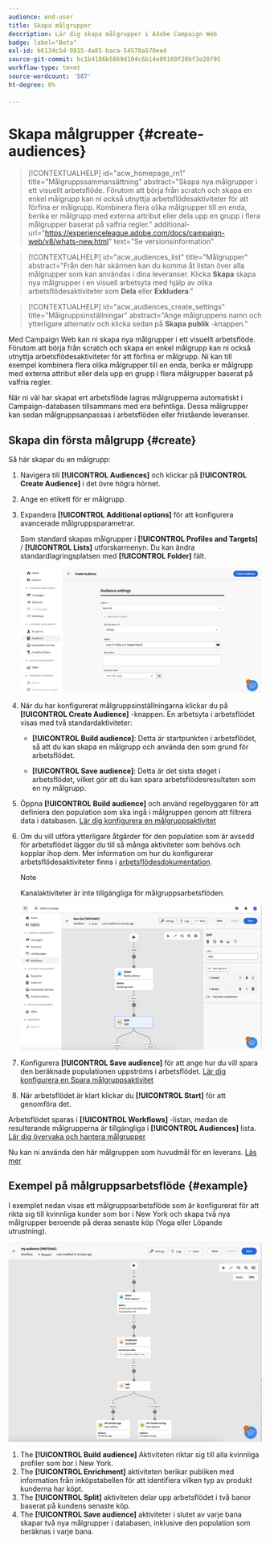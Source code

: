 ```yaml
---
audience: end-user
title: Skapa målgrupper
description: Lär dig skapa målgrupper i Adobe Campaign Web
badge: label="Beta"
exl-id: b6134c5d-9915-4a85-baca-54578a570ee4
source-git-commit: bc1b4186b5869d104c6b14e09160f28bf3e28f95
workflow-type: tm+mt
source-wordcount: '587'
ht-degree: 0%

---
```


# Skapa målgrupper {#create-audiences}



>[!CONTEXTUALHELP]
>id="acw_homepage_rn1"
>title="Målgruppssammansättning"
>abstract="Skapa nya målgrupper i ett visuellt arbetsflöde. Förutom att börja från scratch och skapa en enkel målgrupp kan ni också utnyttja arbetsflödesaktiviteter för att förfina er målgrupp. Kombinera flera olika målgrupper till en enda, berika er målgrupp med externa attribut eller dela upp en grupp i flera målgrupper baserat på valfria regler."
>additional-url="https://experienceleague.adobe.com/docs/campaign-web/v8/whats-new.html" text="Se versionsinformation"


>[!CONTEXTUALHELP]
>id="acw_audiences_list"
>title="Målgrupper"
>abstract="Från den här skärmen kan du komma åt listan över alla målgrupper som kan användas i dina leveranser. Klicka **Skapa** skapa nya målgrupper i en visuell arbetsyta med hjälp av olika arbetsflödesaktiviteter som **Dela** eller **Exkludera**."

>[!CONTEXTUALHELP]
>id="acw_audiences_create_settings"
>title="Målgruppsinställningar"
>abstract="Ange målgruppens namn och ytterligare alternativ och klicka sedan på **Skapa publik** -knappen."

Med Campaign Web kan ni skapa nya målgrupper i ett visuellt arbetsflöde. Förutom att börja från scratch och skapa en enkel målgrupp kan ni också utnyttja arbetsflödesaktiviteter för att förfina er målgrupp. Ni kan till exempel kombinera flera olika målgrupper till en enda, berika er målgrupp med externa attribut eller dela upp en grupp i flera målgrupper baserat på valfria regler.

När ni väl har skapat ert arbetsflöde lagras målgrupperna automatiskt i Campaign-databasen tillsammans med era befintliga. Dessa målgrupper kan sedan målgruppsanpassas i arbetsflöden eller fristående leveranser.

## Skapa din första målgrupp {#create}

Så här skapar du en målgrupp:

1. Navigera till **[!UICONTROL Audiences]** och klickar på **[!UICONTROL Create Audience]** i det övre högra hörnet.
1. Ange en etikett för er målgrupp.
1. Expandera **[!UICONTROL Additional options]** för att konfigurera avancerade målgruppsparametrar.

   Som standard skapas målgrupper i **[!UICONTROL Profiles and Targets]** / **[!UICONTROL Lists]** utforskarmenyn. Du kan ändra standardlagringsplatsen med **[!UICONTROL Folder]** fält.

   ![](assets/audiences-settings.png)

1. När du har konfigurerat målgruppsinställningarna klickar du på **[!UICONTROL Create Audience]** -knappen. En arbetsyta i arbetsflödet visas med två standardaktiviteter:

   * **[!UICONTROL Build audience]**: Detta är startpunkten i arbetsflödet, så att du kan skapa en målgrupp och använda den som grund för arbetsflödet.

   * **[!UICONTROL Save audience]**: Detta är det sista steget i arbetsflödet, vilket gör att du kan spara arbetsflödesresultaten som en ny målgrupp.

1. Öppna **[!UICONTROL Build audience]** och använd regelbyggaren för att definiera den population som ska ingå i målgruppen genom att filtrera data i databasen. [Lär dig konfigurera en målgruppsaktivitet](../workflows/activities/build-audience.md)

1. Om du vill utföra ytterligare åtgärder för den population som är avsedd för arbetsflödet lägger du till så många aktiviteter som behövs och kopplar ihop dem. Mer information om hur du konfigurerar arbetsflödesaktiviteter finns i [arbetsflödesdokumentation](../workflows/activities/about-activities.md).

   >[!NOTE]
   >
   >Kanalaktiviteter är inte tillgängliga för målgruppsarbetsflöden.

   ![](assets/audience-creation-canvas.png)

1. Konfigurera **[!UICONTROL Save audience]** för att ange hur du vill spara den beräknade populationen uppströms i arbetsflödet. [Lär dig konfigurera en Spara målgruppsaktivitet](../workflows/activities/save-audience.md)

1. När arbetsflödet är klart klickar du **[!UICONTROL Start]** för att genomföra det.

Arbetsflödet sparas i **[!UICONTROL Workflows]** -listan, medan de resulterande målgrupperna är tillgängliga i **[!UICONTROL Audiences]** lista. [Lär dig övervaka och hantera målgrupper](manage-audience.md)

Nu kan ni använda den här målgruppen som huvudmål för en leverans. [Läs mer](add-audience.md)

## Exempel på målgruppsarbetsflöde {#example}

I exemplet nedan visas ett målgruppsarbetsflöde som är konfigurerat för att rikta sig till kvinnliga kunder som bor i New York och skapa två nya målgrupper beroende på deras senaste köp (Yoga eller Löpande utrustning).

![](assets/audiences-example.png)

1. The **[!UICONTROL Build audience]** Aktiviteten riktar sig till alla kvinnliga profiler som bor i New York.
1. The **[!UICONTROL Enrichment]** aktiviteten berikar publiken med information från inköpstabellen för att identifiera vilken typ av produkt kunderna har köpt.
1. The **[!UICONTROL Split]** aktiviteten delar upp arbetsflödet i två banor baserat på kundens senaste köp.
1. The **[!UICONTROL Save audience]** aktiviteter i slutet av varje bana skapar två nya målgrupper i databasen, inklusive den population som beräknas i varje bana.
